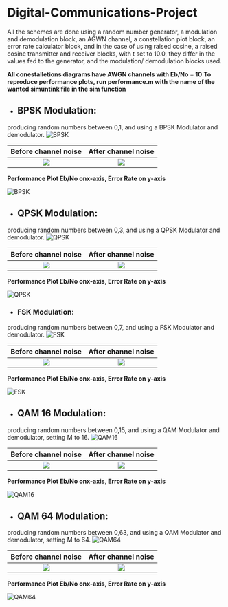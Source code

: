 # Digital-Communications-Project
All the schemes are done using a random number generator, a modulation and demodulation block, an AGWN channel, a constellation plot block, an error rate calculator block, and in the case of using raised cosine, a raised cosine transmitter and receiver blocks, with t set to 10.0, they differ in the values fed to the generator, and the modulation/ demodulation blocks used.

**All conestalletions diagrams have AWGN channels with Eb/No = 10**
**To reproduce performance plots, run performance.m with the name of the wanted simuntink file in the sim function**

- ## **BPSK Modulation**:

producing random numbers between 0,1, and using a BPSK Modulator and demodulator.
![BPSK](https://github.com/sara-maher/Digital-Communications-Project/blob/master/Simulink%20-Without%20Rasied%20Cosine/Schematics/bpsk.jpg)


Before channel noise       |  After channel noise 
:-------------------------:|:-------------------------:
![](https://github.com/sara-maher/Digital-Communications-Project/blob/master/Simulink%20-Without%20Rasied%20Cosine/Performance/bpsk_tx.PNG)  |  ![](https://github.com/sara-maher/Digital-Communications-Project/blob/master/Simulink%20-Without%20Rasied%20Cosine/Performance/bpsk_rx.PNG)


**Performance Plot Eb/No onx-axis, Error Rate on y-axis**

![BPSK](https://github.com/sara-maher/Digital-Communications-Project/blob/master/Simulink%20-Without%20Rasied%20Cosine/Performance/bpsk.jpg)


- ## **QPSK Modulation**:

producing random numbers between 0,3, and using a QPSK Modulator and demodulator.
![QPSK](https://github.com/sara-maher/Digital-Communications-Project/blob/master/Simulink%20-Without%20Rasied%20Cosine/Schematics/qpsk.jpg)


Before channel noise       |  After channel noise 
:-------------------------:|:-------------------------:
![](https://github.com/sara-maher/Digital-Communications-Project/blob/master/Simulink%20-Without%20Rasied%20Cosine/Performance/qpsk_tx.PNG)  |  ![](https://github.com/sara-maher/Digital-Communications-Project/blob/master/Simulink%20-Without%20Rasied%20Cosine/Performance/qpsk_rx.PNG)



**Performance Plot Eb/No onx-axis, Error Rate on y-axis**

![QPSK](https://github.com/sara-maher/Digital-Communications-Project/blob/master/Simulink%20-Without%20Rasied%20Cosine/Performance/qpsk.jpg)



- ### **FSK Modulation**:

producing random numbers between 0,7, and using a FSK Modulator and demodulator.
![FSK](https://github.com/sara-maher/Digital-Communications-Project/blob/master/Simulink%20-Without%20Rasied%20Cosine/Schematics/fsk.jpg)


Before channel noise       |  After channel noise 
:-------------------------:|:-------------------------:
![](https://github.com/sara-maher/Digital-Communications-Project/blob/master/Simulink%20-Without%20Rasied%20Cosine/Performance/fsk_tx.PNG)  |  ![](https://github.com/sara-maher/Digital-Communications-Project/blob/master/Simulink%20-Without%20Rasied%20Cosine/Performance/fsk_rx.PNG)



**Performance Plot Eb/No onx-axis, Error Rate on y-axis**

![FSK](https://github.com/sara-maher/Digital-Communications-Project/blob/master/Simulink%20-Without%20Rasied%20Cosine/Performance/fsk.jpg)



- ## **QAM 16 Modulation**:

producing random numbers between 0,15, and using a QAM Modulator and demodulator, setting M to 16.
![QAM16](https://github.com/sara-maher/Digital-Communications-Project/blob/master/Simulink%20-Without%20Rasied%20Cosine/Schematics/qam16.jpg)


Before channel noise       |  After channel noise 
:-------------------------:|:-------------------------:
![](https://github.com/sara-maher/Digital-Communications-Project/blob/master/Simulink%20-Without%20Rasied%20Cosine/Performance/qam16_tx.PNG)  |  ![](https://github.com/sara-maher/Digital-Communications-Project/blob/master/Simulink%20-Without%20Rasied%20Cosine/Performance/qam16_rx.PNG)



**Performance Plot Eb/No onx-axis, Error Rate on y-axis**

![QAM16](https://github.com/sara-maher/Digital-Communications-Project/blob/master/Simulink%20-Without%20Rasied%20Cosine/Performance/qam16.jpg)




- ## **QAM 64 Modulation**:

producing random numbers between 0,63, and using a QAM Modulator and demodulator, setting M to 64.
![QAM64](https://github.com/sara-maher/Digital-Communications-Project/blob/master/Simulink%20-Without%20Rasied%20Cosine/Schematics/qam64.jpg)


Before channel noise       |  After channel noise 
:-------------------------:|:-------------------------:
![](https://github.com/sara-maher/Digital-Communications-Project/blob/master/Simulink%20-Without%20Rasied%20Cosine/Performance/qam64_tx.PNG)  |  ![](https://github.com/sara-maher/Digital-Communications-Project/blob/master/Simulink%20-Without%20Rasied%20Cosine/Performance/qam64_rx.PNG)



**Performance Plot Eb/No onx-axis, Error Rate on y-axis**

![QAM64](https://github.com/sara-maher/Digital-Communications-Project/blob/master/Simulink%20-Without%20Rasied%20Cosine/Performance/qam64.jpg)


